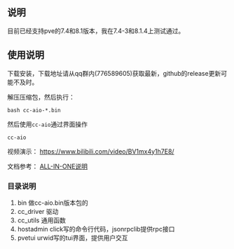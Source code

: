 ## 说明

目前已经支持pve的7.4和8.1版本，我在7.4-3和8.1.4上测试通过。

## 使用说明
下载安装，下载地址请从qq群内(776589605)获取最新，github的release更新可能不及时。

解压压缩包，然后执行：
```shell
bash cc-aio-*.bin
```

然后使用`cc-aio`通过界面操作
```shell
cc-aio
```

视频演示： https://www.bilibili.com/video/BV1mx4y1h7E8/

文档参考： [ALL-IN-ONE说明](doc/ALL-IN-ONE说明.md)

### 目录说明
1. bin 做cc-aio.bin版本包的
2. cc_driver 驱动
3. cc_utils 通用函数
4. hostadmin click写的命令行代码，jsonrpclib提供rpc接口
5. pvetui urwid写的tui界面，提供用户交互

